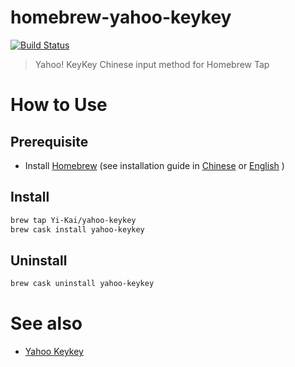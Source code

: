# homebrew-yahoo-keykey

[![Build Status](https://travis-ci.org/scw1109/homebrew-yahoo-keykey.svg?branch=master)](https://travis-ci.org/scw1109/homebrew-yahoo-keykey)

> Yahoo! KeyKey Chinese input method for Homebrew Tap

# How to Use

## Prerequisite

 * Install [Homebrew](https://brew.sh/) (see installation guide in [Chinese](https://brew.sh/index_zh-tw) or [English](https://brew.sh/) )

## Install

```bash
brew tap Yi-Kai/yahoo-keykey
brew cask install yahoo-keykey 
```

## Uninstall

```bash
brew cask uninstall yahoo-keykey
```

# See also

 * [Yahoo Keykey](https://github.com/Yi-Kai/YahooKeyKey)
